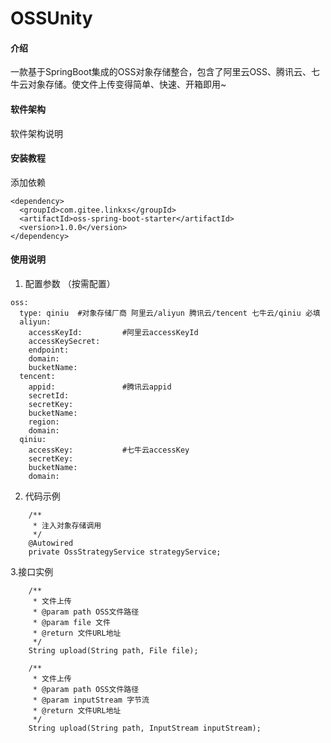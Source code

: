 # OSSUnity

#### 介绍
一款基于SpringBoot集成的OSS对象存储整合，包含了阿里云OSS、腾讯云、七牛云对象存储。使文件上传变得简单、快速、开箱即用~

#### 软件架构
软件架构说明


#### 安装教程

添加依赖
```
<dependency>
  <groupId>com.gitee.linkxs</groupId>
  <artifactId>oss-spring-boot-starter</artifactId>
  <version>1.0.0</version>
</dependency>
```
#### 使用说明

1. 配置参数 （按需配置）

```
oss:
  type: qiniu  #对象存储厂商 阿里云/aliyun 腾讯云/tencent 七牛云/qiniu 必填 
  aliyun:
    accessKeyId:         #阿里云accessKeyId
    accessKeySecret:     
    endpoint:
    domain:
    bucketName:          
  tencent:     
    appid:               #腾讯云appid
    secretId:
    secretKey:
    bucketName:
    region:
    domain:
  qiniu:                
    accessKey:           #七牛云accessKey
    secretKey:
    bucketName:
    domain:
```

2.  代码示例

```
    /**
     * 注入对象存储调用
     */
    @Autowired
    private OssStrategyService strategyService;
```

3.接口实例
```
    /**
     * 文件上传
     * @param path OSS文件路径
     * @param file 文件
     * @return 文件URL地址
     */
    String upload(String path, File file);

    /**
     * 文件上传
     * @param path OSS文件路径
     * @param inputStream 字节流
     * @return 文件URL地址
     */
    String upload(String path, InputStream inputStream);
```




